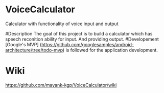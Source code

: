 # VoiceCalculator
Calculator with functionality of voice input and output

#Description
The goal of this project is to build a calculator which has speech reconition ability for input.
And providing output. 
#Developement
[Google's MVP] (https://github.com/googlesamples/android-architecture/tree/todo-mvp) is followed for the application development.

# Wiki
https://github.com/mayank-kgp/VoiceCalculator/wiki
